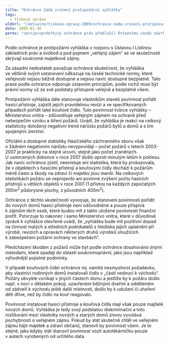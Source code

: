 ```yaml
---
title: "Ochránce žádá zrušení protipožární vyhlášky"
tags:
  - Tisková zpráva
oldUrl: "/aktualne/tiskove-zpravy-2009/ochrance-zada-zruseni-protipozarni-vyhlasky"
date: 2009-01-26
perex: "<p></p><p>Veřejný ochránce práv předložil Ústavnímu soudu návrh na zrušení vyhlášky č. 23/2008 Sb., o technických podmínkách požární ochrany staveb („protipožární vyhláška“), vydané Ministerstvem vnitra a účinné od 1. července 2008. Tato vyhláška mj. stanovuje povinnost vybavit nové domy hasicími přístroji a u vybraných objektů i kouřovými čidly.</p>"
---
```


<!-- imported from the old website -->

<p class="Normln-web" style="TEXT-DECORATION: none">Podle ochránce je protipožární vyhláška v rozporu s Ústavou i Listinou základních práv a svobod a pod pojmem „veřejný zájem“ se ve skutečnosti skrývají soukromé majetkové zájmy.</p><p class="Normln-web" style="TEXT-DECORATION: none">Za zásadní nedostatek považuje ochránce skutečnost, že vyhláška ve většině svých ustanovení odkazuje na české technické normy, které veřejnosti nejsou běžně dostupné a nejsou navíc dostupné bezplatně. Tato praxe podle ochránce odporuje ústavním principům, podle nichž musí být právní normy už ze své podstaty přístupné veřejně a bezplatně všem.</p><p class="Normln-web" style="TEXT-DECORATION: none">Protipožární vyhláška dále stanovuje vlastníkům staveb povinnost pořídit hasicí přístroje, zajistit jejich pravidelnou revizi a ve specifikovaných případech pořídit také kouřové čidlo. Tuto povinnost tvůrce vyhlášky – Ministerstvo vnitra – zdůvodňuje veřejným zájmem na ochraně před nebezpečím vzniku a šíření požárů. Uvádí, že vyhláška je reakcí na celkový statisticky doložený negativní trend nárůstu požárů bytů a domů a s tím spojenými úmrtími.</p><p class="Normln-web" style="TEXT-DECORATION: none">Oficiální a dostupné statistiky Hasičského záchranného sboru však o žádném negativním nárůstu nevypovídají – počet požárů v letech 2003-2007 je prakticky na stejné úrovni, stejně jako počet zraněných. U usmrcených dokonce v roce 2007 došlo oproti minulým letům k poklesu. Jak navíc ochránce zjistil, neexistuje ani statistika, která by prokazovala, že v objektech s hasicími přístroji a kouřovými čidly dochází k požárům méně často a škody na zdraví či majetku jsou menší. Na celkových statistikách požáru se neprojevilo ani povinné zvýšení počtu hasicích přístrojů u větších objektů v roce 2001 (1 přístroj na každých započatých 200m<sup>2</sup> půdorysné plochy, z původních 400m<sup>2</sup>).</p><p class="Normln-web" style="TEXT-DECORATION: none">Ochránce z těchto skutečností vyvozuje, že stanovení povinnosti pořídit do nových domů hasicí přístroje není odůvodněné a pouze přispívá k zájmům těch osob, které budou mít z takto uložené povinnosti finanční profit. Potvrzuje to nakonec i samo Ministerstvo vnitra, které v důvodové zprávě k vyhlášce otevřeně uvádí, že „vyhláška bude mít pozitivní dopad na činnost malých a středních podnikatelů z hlediska jejich uplatnění při výrobě, revizích a opravách některých druhů výrobků sloužících k zabezpečení požární ochrany ve stavbách“.</p><p class="Normln-web" style="TEXT-DECORATION: none">Předcházení škodám z požárů může být podle ochránce dosahováno jinými metodami, které spadají do oblasti soukromoprávní, jako jsou například výhodnější pojistné podmínky.</p><p class="Normln-web" style="TEXT-DECORATION: none">V případě kouřových čidel ochránce mj. namítá nesmyslnost požadavku, aby vlastníci rodinných domů instalovali čidlo v „části vedoucí k východu“. Požáry obvykle vznikají v jiných částech domu a jestliže by k požáru došlo např. v noci v dětském pokoji, uzavřeném běžnými dveřmi a odděleném od zádveří k východu ještě další místností, došlo by k udušení či uhoření dětí dříve, než by čidlo na kouř reagovalo.</p><p class="Normln-web" style="TEXT-DECORATION: none">Povinnost instalovat hasicí přístroje a kouřová čidla mají však pouze majitelé nových domů. Vyhláška je tedy svojí podstatou diskriminační a toto rozlišování mezi vlastníky nových a starých domů znovu vyvolává pochybnosti o veřejném zájmu. Pokud by stát skutečně chtěl ve veřejném zájmu hájit majetek a zdraví občanů, stanovil by povinnost všem. Je to stejné, jako kdyby stát stanovil povinnost vozit autolékárničku pouze v autech vyrobených od určitého data.</p>
